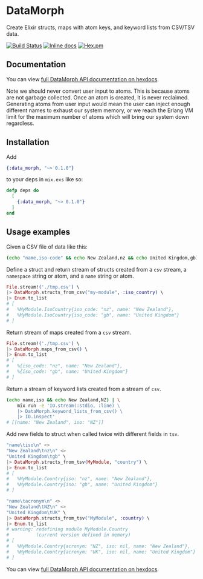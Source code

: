 # DataMorph

Create Elixir structs, maps with atom keys, and keyword lists from CSV/TSV data.

[![Build Status](https://api.travis-ci.org/robmckinnon/data_morph.svg)](https://travis-ci.org/robmckinnon/data_morph)
[![Inline docs](http://inch-ci.org/github/robmckinnon/data_morph.svg)](http://inch-ci.org/github/robmckinnon/data_morph)
[![Hex.pm](https://img.shields.io/hexpm/v/data_morph.svg)](https://hex.pm/packages/data_morph)

## Documentation

You can view [full DataMorph API documentation on hexdocs](https://hexdocs.pm/data_morph/DataMorph.html).

Note we should never convert user input to atoms. This is because atoms are not
garbage collected. Once an atom is created, it is never reclaimed. Generating
atoms from user input would mean the user can inject enough different names to
exhaust our system memory, or we reach the Erlang VM limit for the maximum
number of atoms which will bring our system down regardless.

## Installation

Add
```elixir
{:data_morph, "~> 0.1.0"}
```
to your deps in `mix.exs` like so:

```elixir
defp deps do
  [
    {:data_morph, "~> 0.1.0"}
  ]
end
```

## Usage examples

Given a CSV file of data like this:

```sh
(echo "name,iso-code" && echo New Zealand,nz && echo United Kingdom,gb) > tmp.csv
```

Define a struct and return stream of structs created from a `csv` stream,
a `namespace` string or atom, and a `name` string or atom.

```elixir
File.stream!('./tmp.csv') \
|> DataMorph.structs_from_csv("my-module", :iso_country) \
|> Enum.to_list
# [
#   %MyModule.IsoCountry{iso_code: "nz", name: "New Zealand"},
#   %MyModule.IsoCountry{iso_code: "gb", name: "United Kingdom"}
# ]
```

Return stream of maps created from a `csv` stream.

```elixir
File.stream!('./tmp.csv') \
|> DataMorph.maps_from_csv() \
|> Enum.to_list
# [
#   %{iso_code: "nz", name: "New Zealand"},
#   %{iso_code: "gb", name: "United Kingdom"}
# ]
```

Return a stream of keyword lists created from a stream of `csv`.

```sh
(echo name,iso && echo New Zealand,NZ) | \
    mix run -e 'IO.stream(:stdio, :line) \
    |> DataMorph.keyword_lists_from_csv() \
    |> IO.inspect'
# [[name: "New Zealand", iso: "NZ"]]
```

Add new fields to struct when called twice with different fields in `tsv`.

```elixir
"name\tiso\n" <>
"New Zealand\tnz\n" <>
"United Kingdom\tgb" \
|> DataMorph.structs_from_tsv(MyModule, "country") \
|> Enum.to_list
# [
#   %MyModule.Country{iso: "nz", name: "New Zealand"},
#   %MyModule.Country{iso: "gb", name: "United Kingdom"}
# ]

"name\tacronym\n" <>
"New Zealand\tNZ\n" <>
"United Kingdom\tUK" \
|> DataMorph.structs_from_tsv("MyModule", :country) \
|> Enum.to_list
# warning: redefining module MyModule.Country
#          (current version defined in memory)
# [
#   %MyModule.Country{acronym: "NZ", iso: nil, name: "New Zealand"},
#   %MyModule.Country{acronym: "UK", iso: nil, name: "United Kingdom"}
# ]
```

You can view [full DataMorph API documentation on hexdocs](https://hexdocs.pm/data_morph/DataMorph.html).
